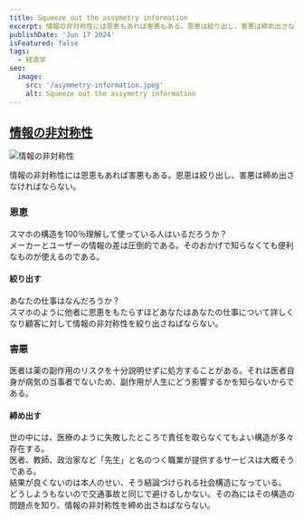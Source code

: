 ```yaml
---
title: Squeeze out the assymetry information
excerpt: 情報の非対称性には恩恵もあれば害悪もある。恩恵は絞り出し、害悪は締め出さなければならない。
publishDate: 'Jun 17 2024'
isFeatured: false
tags:
  - 経済学
seo:
  image:
    src: '/asymmetry-information.jpeg'
    alt: Squeeze out the assymetry information
---
```


## [情報の非対称性](https://ja.wikipedia.org/wiki/%E6%83%85%E5%A0%B1%E3%81%AE%E9%9D%9E%E5%AF%BE%E7%A7%B0%E6%80%A7)
![情報の非対称性](/asymmetry-information.jpeg)

情報の非対称性には恩恵もあれば害悪もある。恩恵は絞り出し、害悪は締め出さなければならない。

### 恩恵
スマホの構造を100％理解して使っている人はいるだろうか？  
メーカーとユーザーの情報の差は圧倒的である。そのおかげで知らなくても便利なものが使えるのである。

#### 絞り出す
あなたの仕事はなんだろうか？  
スマホのように他者に恩恵をもたらすほどあなたはあなたの仕事について詳しくなり顧客に対して情報の非対称性を絞り出さねばならない。

### 害悪
医者は薬の副作用のリスクを十分説明せずに処方することがある。それは医者自身が病気の当事者でないため、副作用が人生にどう影響するかを知らないからである。

#### 締め出す
世の中には、医療のように失敗したところで責任を取らなくてもよい構造が多々存在する。  
医者、教師、政治家など「先生」と名のつく職業が提供するサービスは大概そうである。  
結果が良くないのは本人のせい、そう結論づけられる社会構造になっている。
どうしようもないので交通事故と同じで避けるしかない。その為にはその構造の問題点を知り、情報の非対称性を締め出さねばならない。



